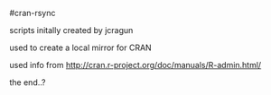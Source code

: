 #cran-rsync

scripts initally created by jcragun


used to create a local mirror for CRAN 

used info from http://cran.r-project.org/doc/manuals/R-admin.html/


the end..?

